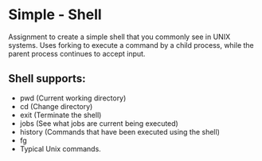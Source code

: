 # Simple - Shell

Assignment to create a simple shell that you commonly see in UNIX systems. Uses forking to execute a command by a child process, while the parent process
continues to accept input. 

## Shell supports:

- pwd (Current working directory)
- cd (Change directory)
- exit (Terminate the shell)
- jobs (See what jobs are current being executed)
- history (Commands that have been executed using the shell)
- fg
- Typical Unix commands. 
